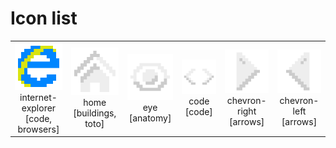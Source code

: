 # Icon list

<table>
	<tbody>
		<tr>
			<td align="center"><img src="./png-150/internet-explorer.png" width="100px"/><br/><span>internet-explorer</span><br/><span>[code, browsers]</span></td>
			<td align="center"><img src="./png-150/home.png" width="100px"/><br/><span>home</span><br/><span>[buildings, toto]</span></td>
			<td align="center"><img src="./png-150/eye.png" width="100px"/><br/><span>eye</span><br/><span>[anatomy]</span></td>
			<td align="center"><img src="./png-150/code.png" width="100px"/><br/><span>code</span><br/><span>[code]</span></td>
			<td align="center"><img src="./png-150/chevron-right.png" width="100px"/><br/><span>chevron-right</span><br/><span>[arrows]</span></td>
			<td align="center"><img src="./png-150/chevron-left.png" width="100px"/><br/><span>chevron-left</span><br/><span>[arrows]</span></td>
	</tbody>
</table>
